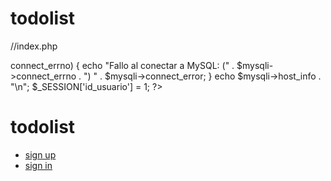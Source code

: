 # todolist
//index.php


<?php
session_start();
//Conexion a BBDD
$conn = new mysqli("localhost", "borja", "1234a", "todolist");

if ($conn->connect_errno) {
    echo "Fallo al conectar a MySQL: (" . $mysqli->connect_errno . ") " . $mysqli->connect_error;
}
echo $mysqli->host_info . "\n";

$_SESSION['id_usuario'] = 1;
?>
<!DOCTYPE html>
<html>
  <head>
    <meta charset="utf-8">
    <link rel="stylesheet" href="main.css">
    <title>Indice</title>
  </head>
  <body>
    <h1>todolist</h1>
    <ul>
      <li><a href="signup.php" class="boton-hecho">sign up</a></li>
      <li><a href="signin.php" class="boton-hecho">sign in</a></li>
    </ul>
  </body>
</html>
